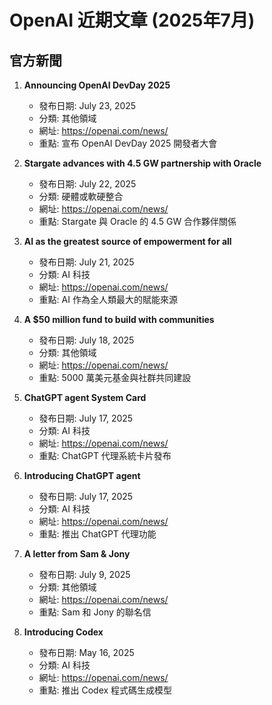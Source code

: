 # OpenAI 近期文章 (2025年7月)

## 官方新聞
1. **Announcing OpenAI DevDay 2025**
   - 發布日期: July 23, 2025
   - 分類: 其他領域
   - 網址: https://openai.com/news/
   - 重點: 宣布 OpenAI DevDay 2025 開發者大會

2. **Stargate advances with 4.5 GW partnership with Oracle**
   - 發布日期: July 22, 2025
   - 分類: 硬體或軟硬整合
   - 網址: https://openai.com/news/
   - 重點: Stargate 與 Oracle 的 4.5 GW 合作夥伴關係

3. **AI as the greatest source of empowerment for all**
   - 發布日期: July 21, 2025
   - 分類: AI 科技
   - 網址: https://openai.com/news/
   - 重點: AI 作為全人類最大的賦能來源

4. **A $50 million fund to build with communities**
   - 發布日期: July 18, 2025
   - 分類: 其他領域
   - 網址: https://openai.com/news/
   - 重點: 5000 萬美元基金與社群共同建設

5. **ChatGPT agent System Card**
   - 發布日期: July 17, 2025
   - 分類: AI 科技
   - 網址: https://openai.com/news/
   - 重點: ChatGPT 代理系統卡片發布

6. **Introducing ChatGPT agent**
   - 發布日期: July 17, 2025
   - 分類: AI 科技
   - 網址: https://openai.com/news/
   - 重點: 推出 ChatGPT 代理功能

7. **A letter from Sam & Jony**
   - 發布日期: July 9, 2025
   - 分類: 其他領域
   - 網址: https://openai.com/news/
   - 重點: Sam 和 Jony 的聯名信

8. **Introducing Codex**
   - 發布日期: May 16, 2025
   - 分類: AI 科技
   - 網址: https://openai.com/news/
   - 重點: 推出 Codex 程式碼生成模型

